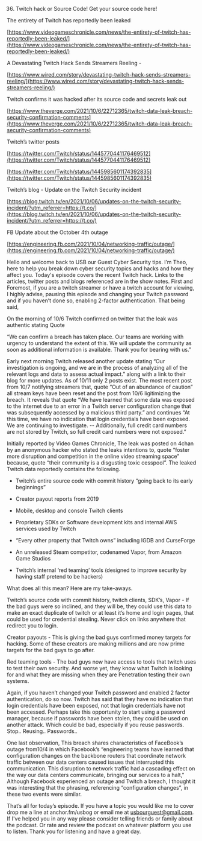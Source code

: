 36. Twitch hack or Source Code! Get your source code here!

The entirety of Twitch has reportedly been leaked

[https://www.videogameschronicle.com/news/the-entirety-of-twitch-has-reportedly-been-leaked/](https://www.videogameschronicle.com/news/the-entirety-of-twitch-has-reportedly-been-leaked/) 

A Devastating Twitch Hack Sends Streamers Reeling - 

[https://www.wired.com/story/devastating-twitch-hack-sends-streamers-reeling/](https://www.wired.com/story/devastating-twitch-hack-sends-streamers-reeling/) 

Twitch confirms it was hacked after its source code and secrets leak out

[https://www.theverge.com/2021/10/6/22712365/twitch-data-leak-breach-security-confirmation-comments](https://www.theverge.com/2021/10/6/22712365/twitch-data-leak-breach-security-confirmation-comments) 

Twitch’s twitter posts

[https://twitter.com/Twitch/status/1445770441176469512](https://twitter.com/Twitch/status/1445770441176469512)

[https://twitter.com/Twitch/status/1445985601174392835](https://twitter.com/Twitch/status/1445985601174392835)

Twitch’s blog - Update on the Twitch Security incident

[https://blog.twitch.tv/en/2021/10/06/updates-on-the-twitch-security-incident/?utm_referrer=https://t.co/](https://blog.twitch.tv/en/2021/10/06/updates-on-the-twitch-security-incident/?utm_referrer=https://t.co/) 

FB Update about the October 4th outage

[https://engineering.fb.com/2021/10/04/networking-traffic/outage/](https://engineering.fb.com/2021/10/04/networking-traffic/outage/)

  

Hello and welcome back to USB our Guest Cyber Security tips. I’m Theo, here to help you break down cyber security topics and hacks and how they affect you. Today's episode covers the recent Twitch hack. Links to the articles, twitter posts and blogs referenced are in the show notes. First and Foremost, if you are a twitch streamer or have a twitch account for viewing, I highly advise, pausing this episode and changing your Twitch password and if you haven’t done so, enabling 2-factor authentication. That being said, 

  

On the morning of 10/6 Twitch confirmed on twitter that the leak was authentic stating Quote

“We can confirm a breach has taken place. Our teams are working with urgency to understand the extent of this. We will update the community as soon as additional information is available. Thank you for bearing with us.”

Early next morning Twitch released another update stating “Our investigation is ongoing, and we are in the process of analyzing all of the relevant logs and data to assess actual impact.” along with a link to their blog for more updates. As of 10/11 only 2 posts exist. The most recent post from 10/7 notifying streamers that, quote “Out of an abundance of caution” all stream keys have been reset and the post from 10/6 ligitimizing the breach. It reveals that quote “We have learned that some data was exposed to the internet due to an error in a Twitch server configuration change that was subsequently accessed by a malicious third party.” and continues “At this time, we have no indication that login credentials have been exposed. We are continuing to investigate. -- Additionally, full credit card numbers are not stored by Twitch, so full credit card numbers were not exposed.”

  

Initially reported by Video Games Chronicle, The leak was posted on 4chan by an anonymous hacker who stated the leaks intentions to, quote “foster more disruption and competition in the online video streaming space” because, quote “their community is a disgusting toxic cesspool”. The leaked Twitch data reportedly contains the following. 

-   Twitch’s entire source code with commit history “going back to its early beginnings”
    
-   Creator payout reports from 2019
    
-   Mobile, desktop and console Twitch clients
    
-   Proprietary SDKs or Software development kits and internal AWS services used by Twitch
    
-   “Every other property that Twitch owns” including IGDB and CurseForge
    
-   An unreleased Steam competitor, codenamed Vapor, from Amazon Game Studios
    
-   Twitch’s internal ‘red teaming’ tools (designed to improve security by having staff pretend to be hackers)
    

What does all this mean? Here are my take-aways.

 Twitch’s source code with commit history, twitch clients, SDK’s, Vapor - If the bad guys were so inclined, and they will be, they could use this data to make an exact duplicate of twitch or at least it’s home and login pages, that could be used for credential stealing. Never click on links anywhere that redirect you to login.

 Creator payouts - This is giving the bad guys confirmed money targets for hacking. Some of these creators are making millions and are now prime targets for the bad guys to go after. 

 Red teaming tools - The bad guys now have access to tools that twitch uses to test their own security. And worse yet, they know what Twitch is looking for and what they are missing when they are Penetration testing their own systems. 

Again, if you haven’t changed your Twitch password and enabled 2 factor authentication, do so now. Twitch has said that they have no indication that login credentials have been exposed, not that login credentials have not been accessed. Perhaps take this opportunity to start using a password manager, because if passwords have been stolen, they could be used on another attack. Which could be bad, especially if you reuse passwords. Stop.. Reusing.. Passwords..

One last observation, This breach shares characteristics of FaceBook’s outage from10/4 in which Facebook’s “engineering teams have learned that configuration changes on the backbone routers that coordinate network traffic between our data centers caused issues that interrupted this communication. This disruption to network traffic had a cascading effect on the way our data centers communicate, bringing our services to a halt," Although Facebook experienced an outage and Twitch a breach, I thought it was interesting that the phrasing, referencing “configuration changes”, in these two events were similar. 

That’s all for today’s episode. If you have a topic you would like me to cover drop me a line at anchor.fm/usbog or email me at usbourguest@gmail.com. If I've helped you in any way please consider telling friends or family about the podcast. Or rate and review the podcast on whatever platform you use to listen. Thank you for listening and have a great day.